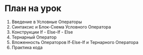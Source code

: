 # План на урок
1. Введение в Условные Операторы
2. Синтаксис и Блок-Схема Условного Оператора
3. Конструкции If - Else-If - Else
4. Тернарный Оператор
5. Вложенность Операторов If-Else-If и Тернарного Оператора
6. Практика кода
